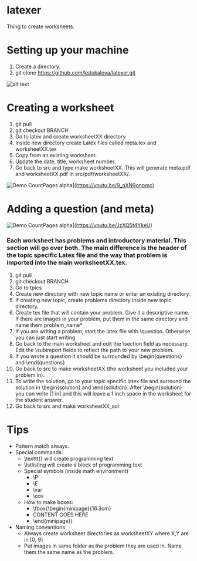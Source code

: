 # latexer
Thing to create worksheets.

# Setting up your machine
1. Create a directory.
2. git clone https://github.com/kstukalova/latexer.git

![alt text](https://github.com/kstukalova/latexer/blob/master/scripts/setting_up.gif "Logo Title Text 1")

# Creating a worksheet
1. git pull
2. git checkout BRANCH
3. Go to latex and create worksheetXX directory
4. Inside new directory create Latex files called meta.tex and worksheetXX.tex
5. Copy from an existing worksheet.
5. Update the date, title, worksheet number.
6. Go back to src and type make worksheetXX. This will generate meta.pdf and worksheetXX.pdf in src/pdf/worksheetXX/.

![Demo CountPages alpha](https://j.gifs.com/nZXOBp.gif)](https://youtu.be/9_qXN9onpmc)


# Adding a question (and meta)

![Demo CountPages alpha](https://j.gifs.com/mw6yLR.gif)](https://youtu.be/JzXQ5t4YkeU)
### Each worksheet has problems and introductory material. This section will go over both. The main difference is the header of the topic specific Latex file and the way that problem is imported into the main worksheetXX.tex.
1. git pull
2. git checkout BRANCH
3. Go to tpics
4. Create new directory with new topic name or enter an existing directory.
4. If creating new topic, create problems directory inside new topic directory.
4. Create tex file that will contain your problem. Give it a descriptive name. If there are images in your problem, put them in the same directory and name them problem_name\*
4. If you are writing a problem, start the latex file with \question. Otherwise you can just start writing
4. Go back to the main worksheet and edit the \section field as necessary. Edit the \subimport fields to reflect the path to your new problem.
4. If you wrote a question it should be surrounded by \begin{questions} and \end{questions}
4. Go back to src to make worksheetXX (the worksheet you included your problem in).
4. To write the solution, go to your topic specific latex file and surround the solution in \begin{solution} and \end{solution}. After \begin{solution} you can write [1 in] and this will leave a 1 inch space in the worksheet for the student answer.
4. Go back to src and make worksheetXX_sol

# Tips
* Pattern match always.
* Special commands:
  * \texttt{} will create programming text
  * \lstlisting will create a block of programming text
  * Special symbols (inside math environment)
    * \P
    * \E
    * \var
    * \cov
  * How to make boxes:
    * \fbox{\begin{minipage}{16.3cm}
    * CONTENT GOES HERE
    * \end{minipage}}
* Naming conventions:
  * Always create worksheet directories as worksheetXY where X,Y are in [0, 9]
  * Put images in same folder as the problem they are used in. Name them the same name as the problem.
 
